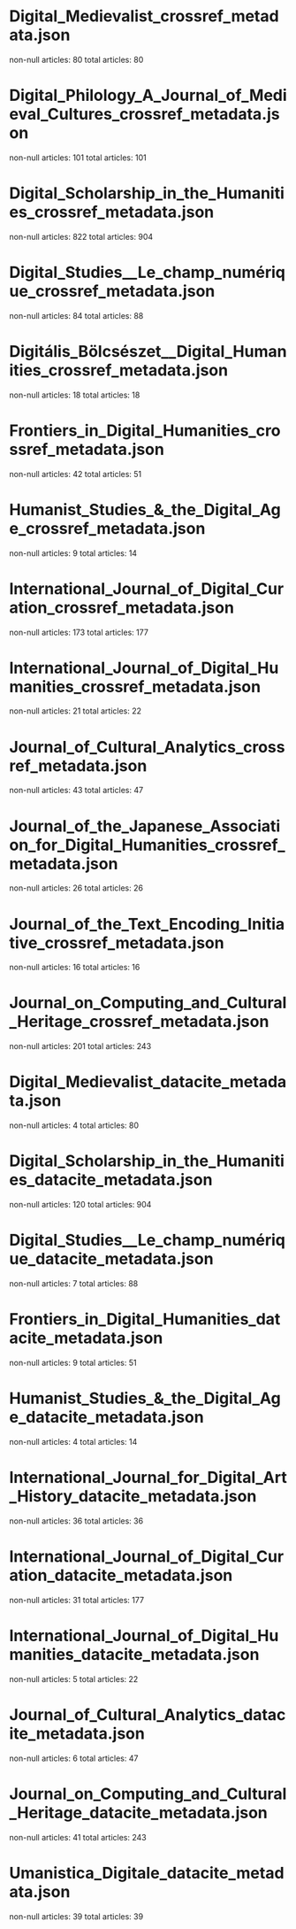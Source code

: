 # Digital_Medievalist_crossref_metadata.json
 non-null articles: 80
 total articles: 80
# Digital_Philology_A_Journal_of_Medieval_Cultures_crossref_metadata.json
 non-null articles: 101
 total articles: 101
# Digital_Scholarship_in_the_Humanities_crossref_metadata.json
 non-null articles: 822
 total articles: 904
# Digital_Studies__Le_champ_numérique_crossref_metadata.json
 non-null articles: 84
 total articles: 88
# Digitális_Bölcsészet__Digital_Humanities_crossref_metadata.json
 non-null articles: 18
 total articles: 18
# Frontiers_in_Digital_Humanities_crossref_metadata.json
 non-null articles: 42
 total articles: 51
# Humanist_Studies_&_the_Digital_Age_crossref_metadata.json
 non-null articles: 9
 total articles: 14
# International_Journal_of_Digital_Curation_crossref_metadata.json
 non-null articles: 173
 total articles: 177
# International_Journal_of_Digital_Humanities_crossref_metadata.json
 non-null articles: 21
 total articles: 22
# Journal_of_Cultural_Analytics_crossref_metadata.json
 non-null articles: 43
 total articles: 47
# Journal_of_the_Japanese_Association_for_Digital_Humanities_crossref_metadata.json
 non-null articles: 26
 total articles: 26
# Journal_of_the_Text_Encoding_Initiative_crossref_metadata.json
 non-null articles: 16
 total articles: 16
# Journal_on_Computing_and_Cultural_Heritage_crossref_metadata.json
 non-null articles: 201
 total articles: 243
# Digital_Medievalist_datacite_metadata.json
 non-null articles: 4
 total articles: 80
# Digital_Scholarship_in_the_Humanities_datacite_metadata.json
 non-null articles: 120
 total articles: 904
# Digital_Studies__Le_champ_numérique_datacite_metadata.json
 non-null articles: 7
 total articles: 88
# Frontiers_in_Digital_Humanities_datacite_metadata.json
 non-null articles: 9
 total articles: 51
# Humanist_Studies_&_the_Digital_Age_datacite_metadata.json
 non-null articles: 4
 total articles: 14
# International_Journal_for_Digital_Art_History_datacite_metadata.json
 non-null articles: 36
 total articles: 36
# International_Journal_of_Digital_Curation_datacite_metadata.json
 non-null articles: 31
 total articles: 177
# International_Journal_of_Digital_Humanities_datacite_metadata.json
 non-null articles: 5
 total articles: 22
# Journal_of_Cultural_Analytics_datacite_metadata.json
 non-null articles: 6
 total articles: 47
# Journal_on_Computing_and_Cultural_Heritage_datacite_metadata.json
 non-null articles: 41
 total articles: 243
# Umanistica_Digitale_datacite_metadata.json
 non-null articles: 39
 total articles: 39
